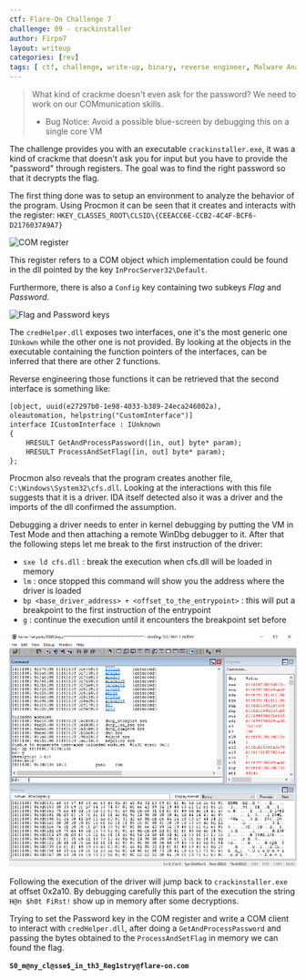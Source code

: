 ```yaml
---
ctf: Flare-On Challenge 7
challenge: 09 - crackinstaller
author: Firpo7
layout: writeup
categories: [rev]
tags: [ ctf, challenge, write-up, binary, reverse engineer, Malware Analysis]
---
```


>What kind of crackme doesn't even ask for the password? We need to work on our COMmunication skills.
>
>* Bug Notice: Avoid a possible blue-screen by debugging this on a single core VM


The challenge provides you with an executable ```crackinstaller.exe```, it was a kind of crackme that doesn't ask you for input but you have to provide the "password" through registers. The goal was to find the right password so that it decrypts the flag.

The first thing done was to setup an environment to analyze the behavior of the program. Using Procmon it can be seen that it creates and interacts with the register:
```HKEY_CLASSES_ROOT\CLSID\{CEEACC6E-CCB2-4C4F-BCF6-D2176037A9A7}```

![COM register](img/9_com.png)

This register refers to a COM object which implementation could be found in the dll pointed by the key ```InProcServer32\Default```.

Furthermore, there is also a ```Config``` key containing two subkeys _Flag_ and _Password_.

![Flag and Password keys](img/9_flag_pwd_reg.png)

The ```credHelper.dll``` exposes two interfaces, one it's the most generic one ```IUnkown``` while the other one is not provided. By looking at the objects in the executable containing the function pointers of the interfaces, can be inferred that there are other 2 functions.

Reverse engineering those functions it can be retrieved that the second interface is something like:

```cpp=
[object, uuid(e27297b0-1e98-4033-b389-24eca246002a),
oleautomation, helpstring("CustomInterface")]
interface ICustomInterface : IUnknown
{
    HRESULT GetAndProcessPassword([in, out] byte* param);
    HRESULT ProcessAndSetFlag([in, out] byte* param);
};
```

Procmon also reveals that the program creates another file, ```C:\Windows\System32\cfs.dll```. Looking at the interactions with this file suggests that it is a driver. IDA itself detected also it was a driver and the imports of the dll confirmed the assumption.

Debugging a driver needs to enter in kernel debugging by putting the VM in Test Mode and then attaching a remote WinDbg debugger to it. After that the following steps let me break to the first instruction of the driver:
* ```sxe ld cfs.dll``` : break the execution when cfs.dll will be loaded in memory
* ```lm``` : once stopped this command will show you the address where the driver is loaded
* ```bp <base_driver_address> + <offset_to_the_entrypoint>``` : this will put a breakpoint to the first instruction of the entrypoint
* ```g``` : continue the execution until it encounters the breakpoint set before

![WinDbg Driver Debugging](img/9_windbg.png)

Following the execution of the driver will jump back to ```crackinstaller.exe``` at offset 0x2a10. By debugging carefully this part of the execution the string ```H@n $h0t FiRst!``` show up in memory after some decryptions.

Trying to set the Password key in the COM register and write a COM client to interact with ```credHelper.dll```, after doing a ```GetAndProcessPassword``` and passing the bytes obtained to the ```ProcessAndSetFlag``` in memory we can found the flag.

**```S0_m@ny_cl@sse$_in_th3_Reg1stry@flare-on.com```**
